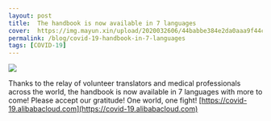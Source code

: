```yaml
---
layout: post
title:  The handbook is now available in 7 languages
cover:  https://img.mayun.xin/upload/2020032606/44babbe384e2da0aaa9f44cd5a9744ce.png
permalink: /blog/covid-19-handbook-in-7-languages
tags: [COVID-19]
---
```


![](https://img.mayun.xin/upload/2020032606/44babbe384e2da0aaa9f44cd5a9744ce.png)

Thanks to the relay of volunteer translators and medical professionals across the world, the handbook is now available in 7 languages with more to come! Please accept our gratitude! One world, one fight! [https://covid-19.alibabacloud.com](https://covid-19.alibabacloud.com)